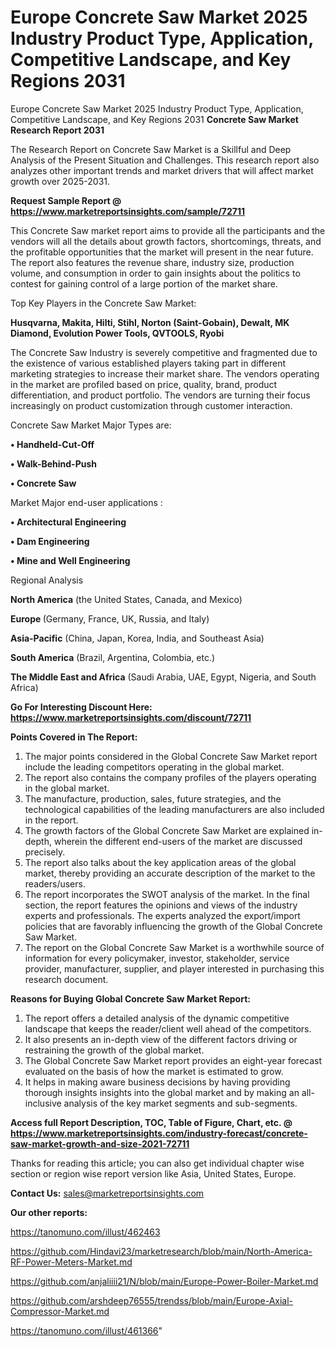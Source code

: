 # Europe Concrete Saw Market 2025 Industry Product Type, Application, Competitive Landscape, and Key Regions 2031
Europe Concrete Saw Market 2025 Industry Product Type, Application, Competitive Landscape, and Key Regions 2031
<strong>Concrete Saw Market Research Report 2031</strong>

The Research Report on Concrete Saw Market is a Skillful and Deep Analysis of the Present Situation and Challenges. This research report also analyzes other important trends and market drivers that will affect market growth over 2025-2031.

<strong>Request Sample Report @ <a href=https://www.marketreportsinsights.com/sample/72711>https://www.marketreportsinsights.com/sample/72711</a></strong>

This Concrete Saw market report aims to provide all the participants and the vendors will all the details about growth factors, shortcomings, threats, and the profitable opportunities that the market will present in the near future. The report also features the revenue share, industry size, production volume, and consumption in order to gain insights about the politics to contest for gaining control of a large portion of the market share.

Top Key Players in the Concrete Saw Market:

<strong>Husqvarna, Makita, Hilti, Stihl, Norton (Saint-Gobain), Dewalt, MK Diamond, Evolution Power Tools, QVTOOLS, Ryobi</strong>

The Concrete Saw Industry is severely competitive and fragmented due to the existence of various established players taking part in different marketing strategies to increase their market share. The vendors operating in the market are profiled based on price, quality, brand, product differentiation, and product portfolio. The vendors are turning their focus increasingly on product customization through customer interaction.

Concrete Saw Market Major Types are:

<strong>• Handheld-Cut-Off

• Walk-Behind-Push

• Concrete Saw</strong>

Market Major end-user applications :

<strong>• Architectural Engineering

• Dam Engineering

• Mine and Well Engineering</strong>

Regional Analysis

</u><strong><b>North America</b></strong> (the United States, Canada, and Mexico)

<strong><b>Europe </b></strong>(Germany, France, UK, Russia, and Italy)

<strong><b>Asia-Pacific</b></strong> (China, Japan, Korea, India, and Southeast Asia)

<strong><b>South America</b></strong> (Brazil, Argentina, Colombia, etc.)

<strong><b>The Middle East and Africa</b></strong> (Saudi Arabia, UAE, Egypt, Nigeria, and South Africa)

<strong>Go For Interesting Discount Here: <a href=https://www.marketreportsinsights.com/discount/72711>https://www.marketreportsinsights.com/discount/72711</a></strong>

<strong>Points Covered in The Report:</strong>
<ol>
  <li>The major points considered in the Global Concrete Saw Market report include the leading competitors operating in the global market.</li>
  <li>The report also contains the company profiles of the players operating in the global market.</li>
  <li>The manufacture, production, sales, future strategies, and the technological capabilities of the leading manufacturers are also included in the report.</li>
  <li>The growth factors of the Global Concrete Saw Market are explained in-depth, wherein the different end-users of the market are discussed precisely.</li>
  <li>The report also talks about the key application areas of the global market, thereby providing an accurate description of the market to the readers/users.</li>
  <li>The report incorporates the SWOT analysis of the market. In the final section, the report features the opinions and views of the industry experts and professionals. The experts analyzed the export/import policies that are favorably influencing the growth of the Global Concrete Saw Market.</li>
  <li>The report on the Global Concrete Saw Market is a worthwhile source of information for every policymaker, investor, stakeholder, service provider, manufacturer, supplier, and player interested in purchasing this research document.</li>
</ol>
<strong>Reasons for Buying Global Concrete Saw Market Report:</strong>

<ol>
  <li>The report offers a detailed analysis of the dynamic competitive landscape that keeps the reader/client well ahead of the competitors.</li>
  <li>It also presents an in-depth view of the different factors driving or restraining the growth of the global market.</li>
  <li>The Global Concrete Saw Market report provides an eight-year forecast evaluated on the basis of how the market is estimated to grow.</li>
  <li>It helps in making aware business decisions by having providing thorough insights insights into the global market and by making an all-inclusive analysis of the key market segments and sub-segments.</li>
</ol>
<strong>Access full Report Description, TOC, Table of Figure, Chart, etc. @ <a href=https://www.marketreportsinsights.com/industry-forecast/concrete-saw-market-growth-and-size-2021-72711>https://www.marketreportsinsights.com/industry-forecast/concrete-saw-market-growth-and-size-2021-72711</a></strong>


Thanks for reading this article; you can also get individual chapter wise section or region wise report version like Asia, United States, Europe.

<strong>Contact Us:</strong>
sales@marketreportsinsights.com

<strong>Our other reports:</strong>

<a href=https://tanomuno.com/illust/462463>https://tanomuno.com/illust/462463</a>

<a href=https://github.com/Hindavi23/marketresearch/blob/main/North-America-RF-Power-Meters-Market.md>https://github.com/Hindavi23/marketresearch/blob/main/North-America-RF-Power-Meters-Market.md</a>

<a href=https://github.com/anjaliiii21/N/blob/main/Europe-Power-Boiler-Market.md>https://github.com/anjaliiii21/N/blob/main/Europe-Power-Boiler-Market.md</a>

<a href=https://github.com/arshdeep76555/trendss/blob/main/Europe-Axial-Compressor-Market.md>https://github.com/arshdeep76555/trendss/blob/main/Europe-Axial-Compressor-Market.md</a>

<a href=https://tanomuno.com/illust/461366>https://tanomuno.com/illust/461366</a>"
